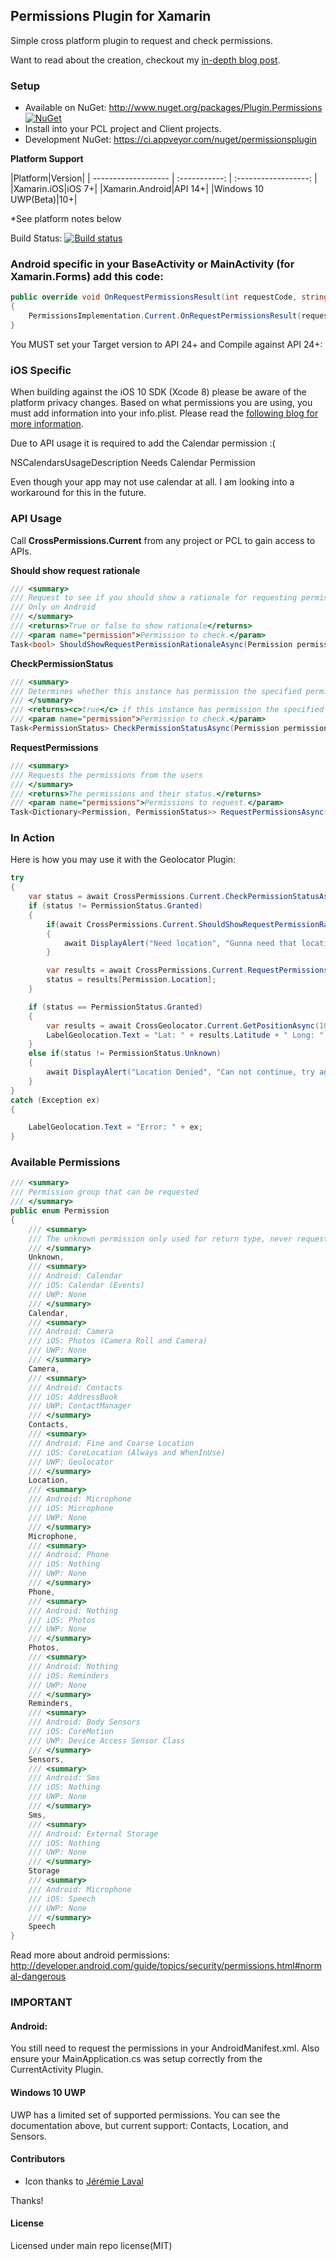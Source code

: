 ## Permissions Plugin for Xamarin

Simple cross platform plugin to request and check permissions.

Want to read about the creation, checkout my [in-depth blog post](http://motzcod.es/post/133939517717/simplified-ios-android-runtime-permissions-with).

### Setup
* Available on NuGet: http://www.nuget.org/packages/Plugin.Permissions [![NuGet](https://img.shields.io/nuget/v/Plugin.Permissions.svg?label=NuGet)](https://www.nuget.org/packages/Plugin.Permissions/)
* Install into your PCL project and Client projects.
* Development NuGet: https://ci.appveyor.com/nuget/permissionsplugin

**Platform Support**

|Platform|Version|
| ------------------- | :-----------: | :------------------: |
|Xamarin.iOS|iOS 7+|
|Xamarin.Android|API 14+|
|Windows 10 UWP(Beta)|10+|

*See platform notes below

Build Status: [![Build status](https://ci.appveyor.com/api/projects/status/n0vn5715cx5f7rpy?svg=true)](https://ci.appveyor.com/project/JamesMontemagno/permissionsplugin)

### Android specific in your BaseActivity or MainActivity (for Xamarin.Forms) add this code:
```csharp
public override void OnRequestPermissionsResult(int requestCode, string[] permissions, Permission[] grantResults)
{
    PermissionsImplementation.Current.OnRequestPermissionsResult(requestCode, permissions, grantResults);
}
```

You MUST set your Target version to API 24+ and Compile against API 24+:

### iOS Specific
When building against the iOS 10 SDK (Xcode 8) please be aware of the platform privacy changes. Based on what permissions you are using, you must add information into your info.plist. Please read the [following blog for more information](https://blog.xamarin.com/new-ios-10-privacy-permission-settings/). 

Due to API usage it is required to add the Calendar permission :(

<key>NSCalendarsUsageDescription</key>
<string>Needs Calendar Permission</string>

Even though your app may not use calendar at all. I am looking into a workaround for this in the future.


### API Usage

Call **CrossPermissions.Current** from any project or PCL to gain access to APIs.

**Should show request rationale**
```csharp
/// <summary>
/// Request to see if you should show a rationale for requesting permission
/// Only on Android
/// </summary>
/// <returns>True or false to show rationale</returns>
/// <param name="permission">Permission to check.</param>
Task<bool> ShouldShowRequestPermissionRationaleAsync(Permission permission);
```

**CheckPermissionStatus**
```csharp
/// <summary>
/// Determines whether this instance has permission the specified permission.
/// </summary>
/// <returns><c>true</c> if this instance has permission the specified permission; otherwise, <c>false</c>.</returns>
/// <param name="permission">Permission to check.</param>
Task<PermissionStatus> CheckPermissionStatusAsync(Permission permission);
```

**RequestPermissions**
```csharp
/// <summary>
/// Requests the permissions from the users
/// </summary>
/// <returns>The permissions and their status.</returns>
/// <param name="permissions">Permissions to request.</param>
Task<Dictionary<Permission, PermissionStatus>> RequestPermissionsAsync(params Permission[] permissions);
```

### In Action
Here is how you may use it with the Geolocator Plugin:

```csharp
try
{
    var status = await CrossPermissions.Current.CheckPermissionStatusAsync(Permission.Location);
    if (status != PermissionStatus.Granted)
    {
        if(await CrossPermissions.Current.ShouldShowRequestPermissionRationaleAsync(Permission.Location))
        {
            await DisplayAlert("Need location", "Gunna need that location", "OK");
        }

        var results = await CrossPermissions.Current.RequestPermissionsAsync(new[] {Permission.Location});
        status = results[Permission.Location];
    }

    if (status == PermissionStatus.Granted)
    {
        var results = await CrossGeolocator.Current.GetPositionAsync(10000);
        LabelGeolocation.Text = "Lat: " + results.Latitude + " Long: " + results.Longitude;
    }
    else if(status != PermissionStatus.Unknown)
    {
        await DisplayAlert("Location Denied", "Can not continue, try again.", "OK");
    }
}
catch (Exception ex)
{

    LabelGeolocation.Text = "Error: " + ex;
}
```

### Available Permissions
```csharp
/// <summary>
/// Permission group that can be requested
/// </summary>
public enum Permission
{
    /// <summary>
    /// The unknown permission only used for return type, never requested
    /// </summary>
    Unknown,
    /// <summary>
    /// Android: Calendar
    /// iOS: Calendar (Events)
    /// UWP: None
    /// </summary>
    Calendar,
    /// <summary>
    /// Android: Camera
    /// iOS: Photos (Camera Roll and Camera)
    /// UWP: None
    /// </summary>
    Camera,
    /// <summary>
    /// Android: Contacts
    /// iOS: AddressBook
    /// UWP: ContactManager
    /// </summary>
    Contacts,
    /// <summary>
    /// Android: Fine and Coarse Location
    /// iOS: CoreLocation (Always and WhenInUse)
    /// UWP: Geolocator
    /// </summary>
    Location,
    /// <summary>
    /// Android: Microphone
    /// iOS: Microphone
    /// UWP: None
    /// </summary>
    Microphone,
    /// <summary>
    /// Android: Phone
    /// iOS: Nothing
    /// UWP: None
    /// </summary>
    Phone,
    /// <summary>
    /// Android: Nothing
    /// iOS: Photos
    /// UWP: None
    /// </summary>
    Photos,
    /// <summary>
    /// Android: Nothing
    /// iOS: Reminders
    /// UWP: None
    /// </summary>
    Reminders,
    /// <summary>
    /// Android: Body Sensors
    /// iOS: CoreMotion
    /// UWP: Device Access Sensor Class
    /// </summary>
    Sensors,
    /// <summary>
    /// Android: Sms
    /// iOS: Nothing
    /// UWP: None
    /// </summary>
    Sms,
    /// <summary>
    /// Android: External Storage
    /// iOS: Nothing
    /// UWP: None
    /// </summary>
    Storage
    /// <summary>
    /// Android: Microphone
    /// iOS: Speech
    /// UWP: None
    /// </summary>
    Speech
}
```
Read more about android permissions: http://developer.android.com/guide/topics/security/permissions.html#normal-dangerous


### IMPORTANT
#### Android:

You still need to request the permissions in your AndroidManifest.xml. Also ensure your MainApplication.cs was setup correctly from the CurrentActivity Plugin.

#### Windows 10 UWP
UWP has a limited set of supported permissions. You can see the documentation above, but current support: Contacts, Location, and Sensors.

#### Contributors
* Icon thanks to [Jérémie Laval](https://github.com/garuma)

Thanks!

#### License
Licensed under main repo license(MIT)
